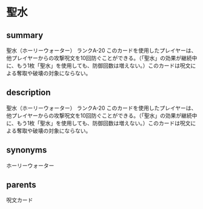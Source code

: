 # 聖水

## summary
聖水（ホーリーウォーター）
ランクA-20
このカードを使用したプレイヤーは、他プレイヤーからの攻撃呪文を10回防ぐことができる。（「聖水」の効果が継続中に、もう1枚「聖水」を使用しても、防御回数は増えない。）このカードは呪文による奪取や破壊の対象にならない。
## description
聖水（ホーリーウォーター）
ランクA-20
このカードを使用したプレイヤーは、他プレイヤーからの攻撃呪文を10回防ぐことができる。（「聖水」の効果が継続中に、もう1枚「聖水」を使用しても、防御回数は増えない。）このカードは呪文による奪取や破壊の対象にならない。
## synonyms
ホーリーウォーター
## parents
呪文カード
